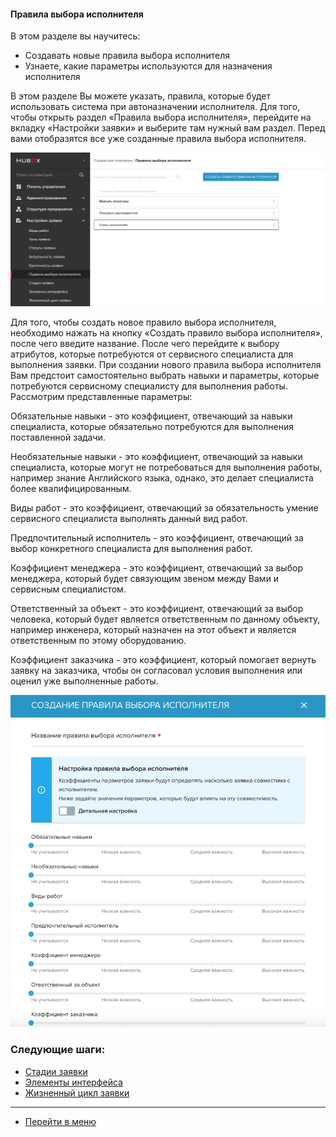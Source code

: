 #### Правила выбора исполнителя
В этом разделе вы научитесь:
- Создавать новые правила выбора исполнителя
- Узнаете, какие параметры используются для назначения исполнителя

В этом разделе Вы можете указать, правила, которые будет использовать система при автоназначении исполнителя. Для того, чтобы открыть раздел «Правила выбора исполнителя», перейдите на вкладку «Настройки заявки» и выберите там нужный вам раздел. Перед вами отобразятся все уже созданные правила выбора исполнителя.

![rule1](/attachments/images/FAQ/ADMIN/RulesOfChoice/rule1.png)

Для того, чтобы создать новое правило выбора исполнителя, необходимо нажать на кнопку «Создать правило выбора исполнителя», после чего введите название. После чего перейдите к выбору атрибутов, которые потребуются от сервисного специалиста для выполнения заявки.
При создании нового правила выбора исполнителя Вам предстоит самостоятельно выбрать навыки и параметры, которые потребуются сервисному специалисту для выполнения работы.
Рассмотрим представленные параметры:

Обязательные навыки - это коэффициент, отвечающий за навыки специалиста, которые обязательно потребуются для выполнения поставленной задачи.

Необязательные навыки - это коэффициент, отвечающий за навыки специалиста, которые могут не потребоваться для выполнения работы, например знание Английского языка, однако, это делает специалиста более квалифицированным.

Виды работ - это коэффициент, отвечающий за обязательность умение сервисного специалиста выполнять данный вид работ.

Предпочтительный исполнитель - это коэффициент, отвечающий за выбор конкретного специалиста для выполнения работ.

Коэффициент менеджера - это коэффициент, отвечающий за выбор менеджера, который будет связующим звеном между Вами и сервисным специалистом.

Ответственный за объект - это коэффициент, отвечающий за выбор человека, который будет является ответственным по данному объекту, например инженера, который назначен на этот объект и является ответственным по этому оборудованию.

Коэффициент заказчика - это коэффициент, который помогает вернуть заявку на заказчика, чтобы он согласовал условия выполнения или оценил уже выполненные работы.

![rule2](/attachments/images/FAQ/ADMIN/RulesOfChoice/rule2.png)



### Следующие шаги:
- [Стадии заявки](./StageType.md)
- [Элементы интерфейса](./ElementsOfInterface.md)
- [Жизненный цикл заявки](./TicketLifeCycle.md)

____
- [Перейти в меню](http://wiki.hubex.ru)

